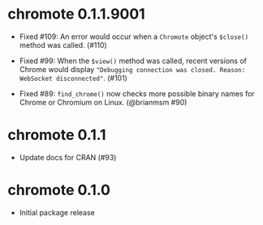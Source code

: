 # chromote 0.1.1.9001

* Fixed #109: An error would occur when a `Chromote` object's `$close()` method was called. (#110)

* Fixed #99: When the `$view()` method was called, recent versions of Chrome would display `"Debugging connection was closed. Reason: WebSocket disconnected"`. (#101)

* Fixed #89: `find_chrome()` now checks more possible binary names for Chrome or Chromium on Linux. (@brianmsm #90)


# chromote 0.1.1

* Update docs for CRAN (#93)


# chromote 0.1.0

* Initial package release
